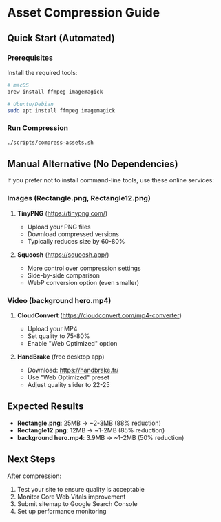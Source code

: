 # Asset Compression Guide

## Quick Start (Automated)

### Prerequisites
Install the required tools:
```bash
# macOS
brew install ffmpeg imagemagick

# Ubuntu/Debian
sudo apt install ffmpeg imagemagick
```

### Run Compression
```bash
./scripts/compress-assets.sh
```

## Manual Alternative (No Dependencies)

If you prefer not to install command-line tools, use these online services:

### Images (Rectangle.png, Rectangle12.png)
1. **TinyPNG** (https://tinypng.com/)
   - Upload your PNG files
   - Download compressed versions
   - Typically reduces size by 60-80%

2. **Squoosh** (https://squoosh.app/)
   - More control over compression settings
   - Side-by-side comparison
   - WebP conversion option (even smaller)

### Video (background hero.mp4)
1. **CloudConvert** (https://cloudconvert.com/mp4-converter)
   - Upload your MP4
   - Set quality to 75-80%
   - Enable "Web Optimized" option

2. **HandBrake** (free desktop app)
   - Download: https://handbrake.fr/
   - Use "Web Optimized" preset
   - Adjust quality slider to 22-25

## Expected Results
- **Rectangle.png**: 25MB → ~2-3MB (88% reduction)
- **Rectangle12.png**: 12MB → ~1-2MB (85% reduction)  
- **background hero.mp4**: 3.9MB → ~1-2MB (50% reduction)

## Next Steps
After compression:
1. Test your site to ensure quality is acceptable
2. Monitor Core Web Vitals improvement
3. Submit sitemap to Google Search Console
4. Set up performance monitoring